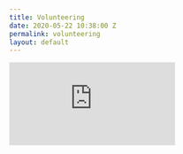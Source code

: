 ```yaml
---
title: Volunteering
date: 2020-05-22 10:38:00 Z
permalink: volunteering
layout: default
---
```

<iframe src="https://docs.google.com/forms/d/e/1FAIpQLSeD4vKIgY0iifzxlVr-wRRsy0JpebfaXcYJkDqx7g8e3U4-9A/viewform?embedded=true" onload="this.width=window.innerWidth;this.height=window.innerHeight;" frameborder="0" marginwidth="" marginheight="0">Loading&amp;amp;amp;amp;amp;amp;amp;amp;amp;amp;amp;amp;amp;amp;hellip;</iframe>
